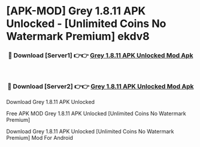 # [APK-MOD] Grey 1.8.11 APK Unlocked - [Unlimited Coins No Watermark Premium] ekdv8



<div align="center">
<h3>🔴 Download [Server1] 👉👉 <a href="https://momento.my/?title=Grey_1.8.11_APK_Unlocked">Grey 1.8.11 APK Unlocked Mod Apk</a></h3><br>

<h3>🔴 Download [Server2] 👉👉 <a href="https://momento.my/?title=Grey_1.8.11_APK_Unlocked">Grey 1.8.11 APK Unlocked Mod Apk</a></h3>
</div>



Download Grey 1.8.11 APK Unlocked 

Free APK MOD Grey 1.8.11 APK Unlocked [Unlimited Coins No Watermark Premium]

Download Grey 1.8.11 APK Unlocked [Unlimited Coins No Watermark Premium] Mod For Android
